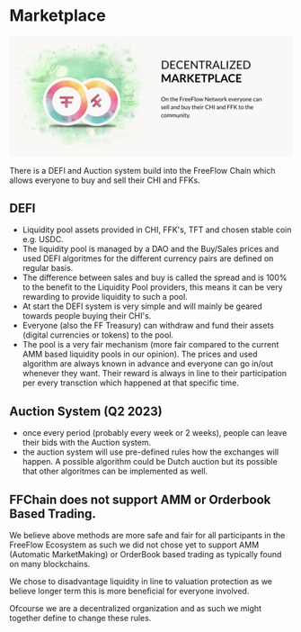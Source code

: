# Marketplace


![](img/marketplace.png)  

There is a DEFI and Auction system build into the FreeFlow Chain which allows everyone to buy and sell their CHI and FFKs.

## DEFI

- Liquidity pool assets provided in CHI, FFK's, TFT and chosen stable coin e.g. USDC.
- The liquidity pool is managed by a DAO and the Buy/Sales prices and used DEFI algoritmes for the different currency pairs are defined on regular basis.
- The difference between sales and buy is called the spread and is 100% to the benefit to the Liquidity Pool providers, this means it can be very rewarding to provide liquidity to such a pool.
- At start the DEFI system is very simple and will mainly be geared towards people buying their CHI's.
- Everyone (also the FF Treasury) can withdraw and fund their assets (digital currencies or tokens) to the pool.
- The pool is a very fair mechanism (more fair compared to the current AMM based liquidity pools in our opinion). The prices and used algorithm are always known in advance and everyone can go in/out whenever they want. Their reward is always in line to their participation per every transction which happened at that specific time.

## Auction System (Q2 2023)

- once every period (probably every week or 2 weeks), people can leave their bids with the Auction system.
- the auction system will use pre-defined rules how the exchanges will happen. A possible algorithm could be Dutch auction but its possible that other algoritmes can be implemented as well.

## FFChain does not support AMM or Orderbook Based Trading.

We believe above methods are more safe and fair for all participants in the FreeFlow Ecosystem as such we did not chose yet to support AMM (Automatic MarketMaking) or OrderBook based trading as typically found on many blockchains.

We chose to disadvantage liquidity in line to valuation protection as we believe longer term this is more beneficial for everyone involved.

Ofcourse we are a decentralized organization and as such we might together define to change these rules.



